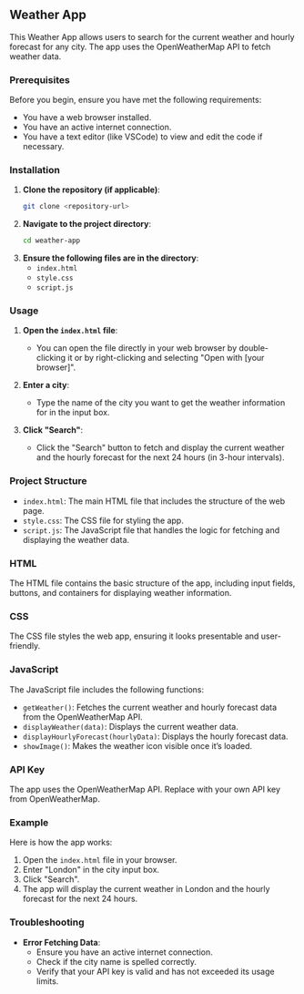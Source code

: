 ## Weather App

This Weather App allows users to search for the current weather and hourly forecast for any city. The app uses the OpenWeatherMap API to fetch weather data.

### Prerequisites

Before you begin, ensure you have met the following requirements:
- You have a web browser installed.
- You have an active internet connection.
- You have a text editor (like VSCode) to view and edit the code if necessary.

### Installation

1. **Clone the repository (if applicable)**:
   ```sh
   git clone <repository-url>
   ```
2. **Navigate to the project directory**:
   ```sh
   cd weather-app
   ```
3. **Ensure the following files are in the directory**:
   - `index.html`
   - `style.css`
   - `script.js`

### Usage

1. **Open the `index.html` file**:
   - You can open the file directly in your web browser by double-clicking it or by right-clicking and selecting "Open with [your browser]".

2. **Enter a city**:
   - Type the name of the city you want to get the weather information for in the input box.

3. **Click "Search"**:
   - Click the "Search" button to fetch and display the current weather and the hourly forecast for the next 24 hours (in 3-hour intervals).

### Project Structure

- `index.html`: The main HTML file that includes the structure of the web page.
- `style.css`: The CSS file for styling the app.
- `script.js`: The JavaScript file that handles the logic for fetching and displaying the weather data.

### HTML

The HTML file contains the basic structure of the app, including input fields, buttons, and containers for displaying weather information.

### CSS

The CSS file styles the web app, ensuring it looks presentable and user-friendly.

### JavaScript

The JavaScript file includes the following functions:
- `getWeather()`: Fetches the current weather and hourly forecast data from the OpenWeatherMap API.
- `displayWeather(data)`: Displays the current weather data.
- `displayHourlyForecast(hourlyData)`: Displays the hourly forecast data.
- `showImage()`: Makes the weather icon visible once it’s loaded.

### API Key

The app uses the OpenWeatherMap API. Replace with your own API key from OpenWeatherMap.

### Example

Here is how the app works:

1. Open the `index.html` file in your browser.
2. Enter "London" in the city input box.
3. Click "Search".
4. The app will display the current weather in London and the hourly forecast for the next 24 hours.

### Troubleshooting

- **Error Fetching Data**:
  - Ensure you have an active internet connection.
  - Check if the city name is spelled correctly.
  - Verify that your API key is valid and has not exceeded its usage limits.



